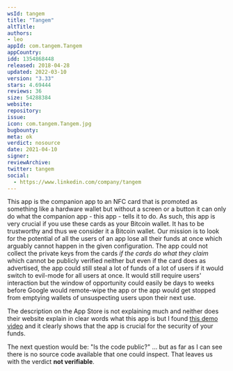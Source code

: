 ```yaml
---
wsId: tangem
title: "Tangem"
altTitle: 
authors:
- leo
appId: com.tangem.Tangem
appCountry: 
idd: 1354868448
released: 2018-04-28
updated: 2022-03-10
version: "3.33"
stars: 4.69444
reviews: 36
size: 54288384
website: 
repository: 
issue: 
icon: com.tangem.Tangem.jpg
bugbounty: 
meta: ok
verdict: nosource
date: 2021-04-10
signer: 
reviewArchive:
twitter: tangem
social:
  - https://www.linkedin.com/company/tangem
---
```


This app is the companion app to an NFC card that is promoted as something like
a hardware wallet but without a screen or a button it can only do what the
companion app - this app - tells it to do. As such, this app is very crucial if
you use these cards as your Bitcoin wallet. It has to be trustworthy and thus we
consider it a Bitcoin wallet. Our mission is to look for the potential of all
the users of an app lose all their funds at once which arguably cannot happen in
the given configuration. The app could not collect the private keys from the
cards *if the cards do what they claim* which cannot be publicly verified
neither but even if the card does as advertised, the app could still steal a lot
of funds of a lot of users if it would switch to evil-mode for all users at
once. It would still require users' interaction but the window of opportunity
could easily be days to weeks before Google would remote-wipe the app or the app
would get stopped from emptying wallets of unsuspecting users upon their next
use.

The description on the App Store is not explaining much and neither does their
website explain in clear words what this app is but I found
[this demo video](https://www.youtube.com/watch?v=sTaQN2z7H_A) and it clearly
shows that the app is crucial for the security of your funds.

The next question would be: "Is the code public?" ... but as far as I
can see there is no source code available that one could inspect. That leaves us
with the verdict **not verifiable**.